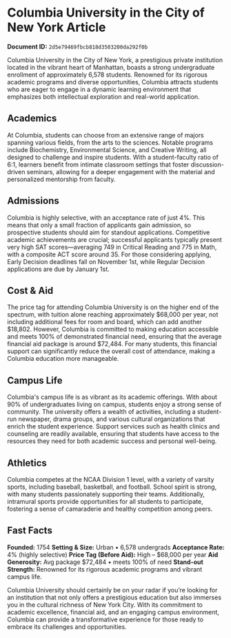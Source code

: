 # Columbia University in the City of New York Article

**Document ID:** `2d5e79469fbcb818d3503200da292f0b`

Columbia University in the City of New York, a prestigious private institution located in the vibrant heart of Manhattan, boasts a strong undergraduate enrollment of approximately 6,578 students. Renowned for its rigorous academic programs and diverse opportunities, Columbia attracts students who are eager to engage in a dynamic learning environment that emphasizes both intellectual exploration and real-world application.

## Academics
At Columbia, students can choose from an extensive range of majors spanning various fields, from the arts to the sciences. Notable programs include Biochemistry, Environmental Science, and Creative Writing, all designed to challenge and inspire students. With a student-faculty ratio of 6:1, learners benefit from intimate classroom settings that foster discussion-driven seminars, allowing for a deeper engagement with the material and personalized mentorship from faculty.

## Admissions
Columbia is highly selective, with an acceptance rate of just 4%. This means that only a small fraction of applicants gain admission, so prospective students should aim for standout applications. Competitive academic achievements are crucial; successful applicants typically present very high SAT scores—averaging 749 in Critical Reading and 775 in Math, with a composite ACT score around 35. For those considering applying, Early Decision deadlines fall on November 1st, while Regular Decision applications are due by January 1st.

## Cost & Aid
The price tag for attending Columbia University is on the higher end of the spectrum, with tuition alone reaching approximately $68,000 per year, not including additional fees for room and board, which can add another $18,802. However, Columbia is committed to making education accessible and meets 100% of demonstrated financial need, ensuring that the average financial aid package is around $72,484. For many students, this financial support can significantly reduce the overall cost of attendance, making a Columbia education more manageable.

## Campus Life
Columbia's campus life is as vibrant as its academic offerings. With about 90% of undergraduates living on campus, students enjoy a strong sense of community. The university offers a wealth of activities, including a student-run newspaper, drama groups, and various cultural organizations that enrich the student experience. Support services such as health clinics and counseling are readily available, ensuring that students have access to the resources they need for both academic success and personal well-being.

## Athletics
Columbia competes at the NCAA Division 1 level, with a variety of varsity sports, including baseball, basketball, and football. School spirit is strong, with many students passionately supporting their teams. Additionally, intramural sports provide opportunities for all students to participate, fostering a sense of camaraderie and healthy competition among peers.

## Fast Facts
**Founded:** 1754
**Setting & Size:** Urban • 6,578 undergrads
**Acceptance Rate:** 4% (highly selective)
**Price Tag (Before Aid):** High – $68,000 per year
**Aid Generosity:** Avg package $72,484 • meets 100% of need
**Stand-out Strength:** Renowned for its rigorous academic programs and vibrant campus life.

Columbia University should certainly be on your radar if you’re looking for an institution that not only offers a prestigious education but also immerses you in the cultural richness of New York City. With its commitment to academic excellence, financial aid, and an engaging campus environment, Columbia can provide a transformative experience for those ready to embrace its challenges and opportunities.
